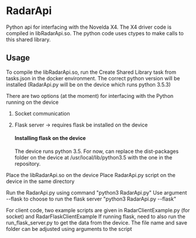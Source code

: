 # RadarApi

Python api for interfacing with the Novelda X4. The X4 driver code is compiled in libRadarApi.so.
The python code uses ctypes to make calls to this shared library.

## Usage

To compile the libRadarApi.so, run the Create Shared Library task from tasks.json in the docker environment. 
The correct python version will be installed (RadarApi.py will be on the device which runs python 3.5.3)

There are two options (at the moment) for interfacing with the Python running on the device
1. Socket communication
2. Flask server -> requires flask be installed on the device

    #### Installing flask on the device
    The device runs python 3.5. For now, can replace the dist-packages folder on the device at /usr/local/lib/python3.5 with the one in the repository.

Place the libRadarApi.so on the device
Place RadarApi.py script on the device in the same directory

Run the RadarApi.py using command "python3 RadarApi.py" 
Use argument --flask to choose to run the flask server "python3 RadarApi.py --flask"

For client code, two example scripts are given in RadarClientExample.py (for socket) and RadarFlaskClientExample
If running flask, need to also run the run_flask_server.py to get the data from the device. The file name and save folder
can be adjusted using arguments to the script







